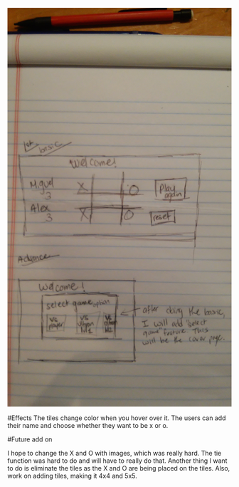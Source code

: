 ![my Wireframe!](image/project1_wireframe.jpg)

#Effects
The tiles change color when you hover over it. 
The users can add their name and choose whether they want to be x or o.


#Future add on

I hope to change the X and O with images, which was really hard. 
The tie function was hard to do and will have to really do that. 
Another thing I want to do is eliminate the tiles as the X and O are being placed on the tiles.
Also, work on adding tiles, making it 4x4 and 5x5. 

